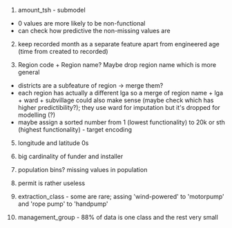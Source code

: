 1. amount_tsh - submodel
- 0 values are more likely to be non-functional
- can check how predictive the non-missing values are

2. keep recorded month as a separate feature apart from engineered age (time from created to recorded)

3. Region code + Region name? Maybe drop region name which is more general
- districts are a subfeature of region -> merge them?
- each region has actually a different lga so a merge of region name + lga + ward + subvillage could also make sense (maybe check which has higher predictibility?); they use ward for imputation but it's dropped for modelling (?)
- maybe assign a sorted number from 1 (lowest functionality) to 20k or sth (highest functionality) - target encoding

5. longitude and latitude 0s

6. big cardinality of funder and installer

7. population bins? missing values in population

8. permit is rather useless

9. extraction_class - some are rare; assing 'wind-powered' to 'motorpump' and 'rope pump' to 'handpump'

10. management_group - 88% of data is one class and the rest very small